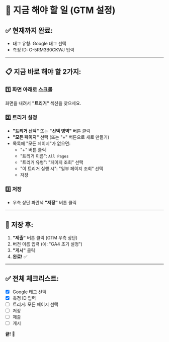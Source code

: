# 🎯 지금 해야 할 일 (GTM 설정)

## ✅ 현재까지 완료:
- 태그 유형: Google 태그 선택
- 측정 ID: G-5RM3B0CKWJ 입력

---

## 📋 지금 바로 해야 할 2가지:

### 1️⃣ 화면 아래로 스크롤
화면을 내려서 **"트리거"** 섹션을 찾으세요.

### 2️⃣ 트리거 설정
- **"트리거 선택"** 또는 **"선택 영역"** 버튼 클릭
- **"모든 페이지"** 선택 (또는 "+" 버튼으로 새로 만들기)
- 목록에 "모든 페이지"가 없으면:
  - "+" 버튼 클릭
  - "트리거 이름": `All Pages`
  - "트리거 유형": "페이지 조회" 선택
  - "이 트리거 실행 시": "일부 페이지 조회" 선택
  - 저장

### 3️⃣ 저장
- 우측 상단 파란색 **"저장"** 버튼 클릭

---

## 🎉 저장 후:

1. **"제출"** 버튼 클릭 (GTM 우측 상단)
2. 버전 이름 입력 (예: "GA4 초기 설정")
3. **"게시"** 클릭
4. **완료!** ✅

---

## ✅ 전체 체크리스트:

- [x] Google 태그 선택
- [x] 측정 ID 입력
- [ ] 트리거: 모든 페이지 선택
- [ ] 저장
- [ ] 제출
- [ ] 게시

**끝!** 🚀

